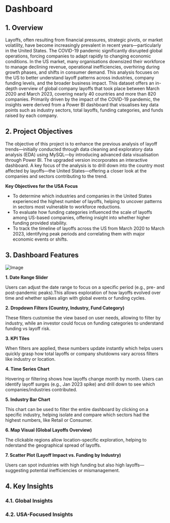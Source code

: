 # Dashboard
## 1. Overview
Layoffs, often resulting from financial pressures, strategic pivots, or market volatility, have become increasingly prevalent in recent years—particularly in the United States. The COVID-19 pandemic significantly disrupted global operations, forcing companies to adapt rapidly to changing economic conditions. In the US market, many organisations downsized their workforce to manage declining revenue, operational inefficiencies, overhiring during growth phases, and shifts in consumer demand. This analysis focuses on the US to better understand layoff patterns across industries, company funding levels, and the broader business impact.
This dataset offers an in-depth overview of global company layoffs that took place between March 2020 and March 2023, covering nearly 40 countries and more than 820 companies. Primarily driven by the impact of the COVID-19 pandemic, the insights were derived from a Power BI dashboard that visualises key data points such as industry sectors, total layoffs, funding categories, and funds raised by each company.

## 2. Project Objectives
The objective of this project is to enhance the previous analysis of layoff trends—initially conducted through data cleaning and exploratory data analysis (EDA) using MySQL—by introducing advanced data visualisation through Power BI. The upgraded version incorporates an interactive dashboard. A key focus of the analysis is to drill down into the country most affected by layoffs—the United States—offering a closer look at the companies and sectors contributing to the trend.

**Key Objectives for the USA Focus**
- To determine which industries and companies in the United States experienced the highest number of layoffs, helping to uncover patterns in sectors most vulnerable to workforce reductions.
- To evaluate how funding categories influenced the scale of layoffs among US-based companies, offering insight into whether higher funding provided stability.
- To track the timeline of layoffs across the US from March 2020 to March 2023, identifying peak periods and correlating them with major economic events or shifts.

## 3. Dashboard Features

![Image](https://github.com/user-attachments/assets/95195dbf-da11-4583-983e-69f8355aa6f5)

**1. Date Range Slider**

Users can adjust the date range to focus on a specific period (e.g., pre- and post-pandemic peaks).This allows exploration of how layoffs evolved over time and whether spikes align with global events or funding cycles.

**2. Dropdown Filters (Country, Industry, Fund Category)**

These filters customise the view based on user needs, allowing to filter by industry, while an investor could focus on funding categories to understand funding vs layoff risk.

**3. KPI Tiles**

When filters are applied, these numbers update instantly which helps users quickly grasp how total layoffs or company shutdowns vary across filters like industry or location.

**4. Time Series Chart**

Hovering or filtering shows how layoffs change month by month. Users can identify layoff surges (e.g., Jan 2023 spike) and drill down to see which companies/industries contributed.

**5. Industry Bar Chart**

This chart can be used to filter the entire dashboard by clicking on a specific industry, helping isolate and compare which sectors had the highest numbers, like Retail or Consumer.

**6. Map Visual (Global Layoffs Overview)**

The clickable regions allow location-specific exploration, helping to nderstand the geographical spread of layoffs.

**7. Scatter Plot (Layoff Impact vs. Funding by Industry)**

Users can spot industries with high funding but also high layoffs—suggesting potential inefficiencies or mismanagement.

## 4. Key Insights
### 4.1. Global Insights






### 4.2. USA-Focused Insights
